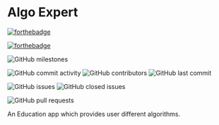 # Algo Expert

[![forthebadge](https://forthebadge.com/images/badges/built-for-android.svg)](https://forthebadge.com)

[![forthebadge](https://forthebadge.com/images/badges/check-it-out.svg)](https://forthebadge.com)

![GitHub milestones](https://img.shields.io/github/milestones/all/sumanthst24/algo-expert)

![GitHub commit activity](https://img.shields.io/github/commit-activity/w/sumanthst24/algo-expert)
![GitHub contributors](https://img.shields.io/github/contributors/sumanthst24/algo-expert)
![GitHub last commit](https://img.shields.io/github/last-commit/sumanthst24/algo-expert)

![GitHub issues](https://img.shields.io/github/issues-raw/sumanthst24/algo-expert)
![GitHub closed issues](https://img.shields.io/github/issues-closed-raw/sumanthst24/algo-expert)

![GitHub pull requests](https://img.shields.io/github/issues-pr/sumanthst24/algo-expert)

An Education app which provides user different algorithms.
